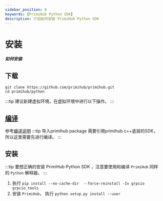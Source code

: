 ```yaml
---
sidebar_position: 0
keywords: [PrimiHub Python SDK]
description: 介绍如何安装 PrimiHub Python SDK
---
```


# 安装

***如何安装***

## 下载

```shell
git clone https://github.com/primihub/primihub.git
cd primihub/python
```

:::tip
建议新建虚拟环境，在虚拟环境中进行以下操作。
:::

## [编译](https://docs.primihub.com/docs/developer-docs/build)

参考[编译说明](https://docs.primihub.com/docs/developer-docs/build)
:::tip
导入primihub package 需要引用primihub c++底层的SDK，所以这里需要先进行编译。
:::

## 安装

:::tip
要想正确的安装 PrimiHub Python SDK ，注意要使用和编译 `PrimiHub` 同样的 `Python` 解释器。
:::

1. 执行 `pip install --no-cache-dir  --force-reinstall -Iv grpcio grpcio_tools`
1. 安装 `PrimiHub`， 执行 `python setup.py install --user`
